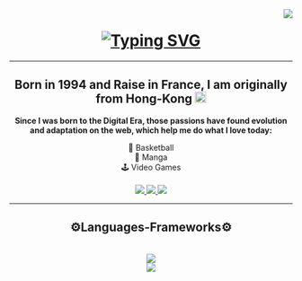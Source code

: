 <img align="right" src="https://visitor-badge.laobi.icu/badge?page_id=UdotBdot.UdotBdot" />

<h1 align="center">
<a align="center" href="https://git.io/typing-svg"><img src="https://readme-typing-svg.herokuapp.com?font=Noto+Sans&weight=900&size=28&pause=1000&color=FFFFFF&random=false&width=435&lines=Welcome+to+my+Github!+😁;My+name+is+Frederic+SIN+🤓+;Im+a+Front-End+Developer+💻" alt="Typing SVG" /></a>
</h1>


<hr />

<h2 align="center">Born in 1994 and Raise in France, I am originally from Hong-Kong <img
  src="https://flagcdn.com/hk.svg"
  width="20"
  alt="Hong Kong"></h2>
  
<p align="center" style="font-weight:bold;">Since I was born to the Digital Era, those passions have found evolution and adaptation on the web, which help me do what I love today:</p>

<div align="center":>
  <div>🏀 Basketball  </div>
  <div>📖 Manga </div>
  <div>🕹 Video Games </div>️
</div>

<div align="center"> 
  <a href="mailto:frederic.sin@gmail.com">
    <img src="https://img.shields.io/badge/Gmail-333333?style=for-the-badge&logo=gmail&logoColor=red" />
  </a>
  <a href="https://www.linkedin.com/in/frederic-sin-965b36100/" target="_blank">
    <img src="https://img.shields.io/badge/LinkedIn-0077B5?style=for-the-badge&logo=linkedin&logoColor=white" target="_blank" />
  </a>
  <a href="https://github.com/UdotBdot/" target="_blank">
     <img src="https://img.shields.io/badge/Portfolio-FF5722?style=for-the-badge&logo=todoist&logoColor=white" target="_blank" /> <!-- sqlite, safari, google-chrome are other good icon options -->
  </a>
</div>

<hr />

<div align="center">
<h2 align="center">⚙️Languages-Frameworks⚙️</h2>
<br/>
<img src="https://skillicons.dev/icons?i=html,css,javascript,typescript,mongodb" /><br>
<img src="https://skillicons.dev/icons?i=react,redux,vscode,github,figma,git" />
</div







